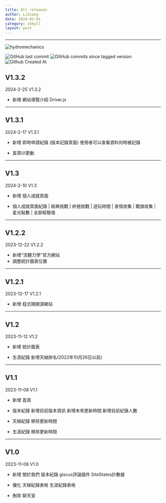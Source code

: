 ```yaml
---
title: All releases
author: LiXiang
date: 2024-03-01
category: Jekyll
layout: post
---
```


--------
![hydromechanics](https://socialify.git.ci/Xiang511/hydromechanics/image?language=1&name=1&owner=1&theme=Light)

![GitHub last commit](https://img.shields.io/github/last-commit/Xiang511/hydromechanics?display_timestamp=author&style=for-the-badge&color=yellow) ![GitHub commits since tagged version](https://img.shields.io/github/commits-since/Xiang511/hydromechanics/v1.3?style=for-the-badge&color=yellow) ![Github Created At](https://img.shields.io/github/created-at/Xiang511/hydromechanics?style=for-the-badge&color=yellow)




V1.3.2
---
2024-2-25 V1.3.2

- 新增
 網站導覽介紹 Driver.js

--------






V1.3.1
-----
2024-2-17 V1.3.1

- 新增
 即時申請紀錄 (版本記錄頁面)
 使用者可以查看資料何時被記錄

- 首頁UI更動



-----------



V1.3
---
2024-2-10 V1.3

- 新增
 個人成就頁面

- 個人成就頁面紀錄
 | 經典挑戰 | 終極挑戰 | 遊玩時間 | 表情收集 | 戰旗收集 | 星光點數 | 全部經驗值



-----------




V1.2.2
---
2023-12-22 V1.2.2

- 新增"流體力學"官方網站
- 調整統計圖表位置



-----------




V1.2.1
---
2023-12-17 V1.2.1

- 新增
 程式碼開源網站



-----------




V1.2
---
2023-11-12 V1.2

- 新增
 統計圖表

- 生涯紀錄
 新增天梯排名(2022年10月26日以前)



-----------



V1.1
---
2023-11-08 V1.1

- 新增
 首頁

- 版本紀錄
 新增目前版本資訊
 新增未來更新時間
 新增目前紀錄人數

- 天梯紀錄
 移除更新時間

- 生涯紀錄
 移除更新時間


-----------




V1.0
---
2023-11-06 V1.0

- 新增
 關於我們
 版本紀錄
 giscus評論插件
 SiteStates計數器

- 優化
 天梯紀錄表格
 生涯紀錄表格

- 刪除
 聊天室